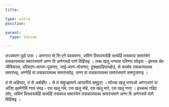 ```yaml
---
title: 

type: sutra
position: 

parent:
  type: lesson

---
```


लज्जमाण पुढो पास । अणगारा मो त्ति एगे पवयमाणा, जमिणं विरूवरूवेहिं सत्थेहिं तसकाय समारंभेणं तसकायसत्थ समारंभमाणे अण्ण वि अणेगरूवे पाणे विहिंसइ । तत्थ खलु भगवया परिण्णा पवेइया - इमस्स चेव जीवियस्स, परिवंदण-माणण-पूयणाए, जाई-मरण-मोयणाए,
दुक्खपडिघायहेउं, से सयमेव तसकायसत्थ समारंभइ, अण्णेहि वा तसकायसत्थ समारंभावेइ, अण्ण वा तसकायसत्थ समारंभमाणे समणुजाणइ । 

तं से अहियाए, तं से अबोहीए । से तं संबुज्झमाणे आयाणीयं समुट्ठाए । सोच्चा खलु भगवओ अणगाराणं वा अंतिए इहमेगेसिं णायं भवइ - एस खलु गंथे, एस खलु मोहे, एस खलु मारे, एस खलु णरए । इच्चत्थं गढिए लोए, जमिणं विरूवरूवेहिं सत्थेहिं तसकाय समारंभेणं तसकायसत्थ समारंभमाणे अण्ण वि अणेगरूवे पाणे विहिंसइ ।